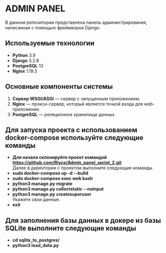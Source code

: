 # ADMIN PANEL

В данном репозитории представлена панель администрирования, написанная с помощью фреймворка Django.

## Используемые технологии

- **Python** 3.9
- **Django** 3.2.8
- **PostgreSQL** 13
- **Nginx** 1.19.3

## Основные компоненты системы

1. **Cервер WSGI/ASGI** — сервер с запущенным приложением.
2. **Nginx** — прокси-сервер, который является точкой входа для web-приложения.
3. **PostgreSQL** — реляционное хранилище данных. 

## Для запуска проекта с использованием docker-compose используйте следующие команды
- **Для начала склонируйте проект командой https://github.com/Riyce/Admin_panel_sprint_2.git**
<br> Далее в директории с проектом выполните следующие команды.
- **sudo docker-compose up -d --build**
- **sudo docker-compose exec web bash**
- **python3 manage.py migrate**
- **python3 manage.py collectstatic --noinput**
- **python3 manage.py createsuperuser**
<br> Укажите свои данные.
- **exit**

## Для заполнения базы данных в докере из базы SQLite выполните следующие команды
- **cd sqlite_to_postgres/**
- **python3 load_data.py**
